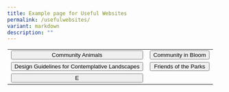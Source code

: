 ```yaml
---
title: Example page for Useful Websites
permalink: /usefulwebsites/
variant: markdown
description: ""
---
```

<style>
.button {
  border: none;
  color: white;
  padding: 16px 32px;
  text-align: center;
  text-decoration: none;
  display: inline-block;
  font-size: 16px;
  margin: 4px 2px;
  transition-duration: 0.4s;
  cursor: pointer;
}
.button1 {
  background-color: white; 
  color: black; 
  border: 2px solid #215732;
}
.button1:hover {
  background-color: #215732;
  color: white;
}
.button2 {
  background-color: white; 
  color: black; 
  border: 2px solid #215732;
}
.button2:hover {
  background-color: #215732;
  color: white;
}
.button3 {
  background-color: white; 
  color: black; 
  border: 2px solid #215732;
}
.button3:hover {
  background-color: #215732;
  color: white;
}	
.buttons { 
  table-layout: fixed;
  border: 1px solid white;
	border-collapse: collapse; 
}
.buttons button { 
  width: 100%;
}
</style>

<table class="buttons">
 <tbody><tr>
	 <td><button type="button1">Community Animals</button></td>
    <td><button type="button2">Community in Bloom</button></td>
	</tr>
	<tr>		
		<td><button type="button3">Design Guidelines for Contemplative Landscapes</button></td>
		<td><button type="button4">Friends of the Parks</button></td>
  </tr>
	<tr>
		<td><button type="button5">E</button></td>
		<td></td>
</tr></tbody></table>
